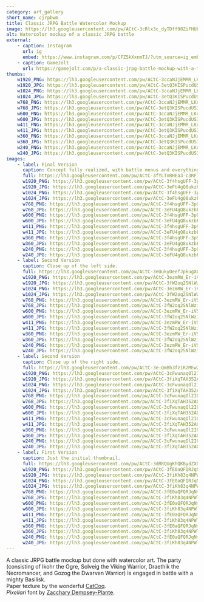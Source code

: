 ```yaml
---
category: art_gallery
short_name: cjrpbwm
title: Classic JRPG Battle Watercolor Mockup
image: https://lh3.googleusercontent.com/pw/ACtC-3cRlx3c_dyTDff98ZiFHUb3Hs0dX6PcMXjqofvTeZp7KRPTSThYI83btr6JBJjK9aqXSw9jLJiYYo-hE6oEgj7Yj6mKog5DpudbsoKaX-ETz-jat1YYwz6lHo_Co2X1AObaTif26z-9NLpubsk3Mz7S=w1200-h630-no?authuser=0
alt: Watercolor mockup of a classic JRPG battle
external:
    - caption: Instagram
      url: ig
      embed: https://www.instagram.com/p/CFZ5kXxnmTJ/?utm_source=ig_embed&amp;utm_campaign=loading
    - caption: GameJolt
      url: https://gamejolt.com/p/a-classic-jrpg-battle-mockup-with-a-twist-done-with-watercolor-art-9sjv4mpt
thumbs:
    w1920_PNG: https://lh3.googleusercontent.com/pw/ACtC-3ccaNJjEMMR_LKriDEL63BaDZalF46zlNHGCz1wgTEb22cPMwX6Zj37WNC2s4ZTBPpUBV1IYUlRBy0yztpv9x8ju2PiCDfPIXn54Woq7thmobyntuj8ODfFCphFXj5xt4qKvMaEQp0CtB3aNrNTdtFm=w355
    w1920_JPG: https://lh3.googleusercontent.com/pw/ACtC-3etQ3KISPucdUS3XA-AUnfOE3VTS0801TVb4ymJdJT4kcRlwHJHBCejMO5_kPH1k4VwEYSMlEc0qS0Y31WnuicBiharKbDNNYrryywIZmxNVm-nQ-r1t_bqsEO0sNVh5pgT1IzTsScPBMmcnJRKrgUz=w355
    w1024_PNG: https://lh3.googleusercontent.com/pw/ACtC-3ccaNJjEMMR_LKriDEL63BaDZalF46zlNHGCz1wgTEb22cPMwX6Zj37WNC2s4ZTBPpUBV1IYUlRBy0yztpv9x8ju2PiCDfPIXn54Woq7thmobyntuj8ODfFCphFXj5xt4qKvMaEQp0CtB3aNrNTdtFm=w284
    w1024_JPG: https://lh3.googleusercontent.com/pw/ACtC-3etQ3KISPucdUS3XA-AUnfOE3VTS0801TVb4ymJdJT4kcRlwHJHBCejMO5_kPH1k4VwEYSMlEc0qS0Y31WnuicBiharKbDNNYrryywIZmxNVm-nQ-r1t_bqsEO0sNVh5pgT1IzTsScPBMmcnJRKrgUz=w284
    w768_PNG: https://lh3.googleusercontent.com/pw/ACtC-3ccaNJjEMMR_LKriDEL63BaDZalF46zlNHGCz1wgTEb22cPMwX6Zj37WNC2s4ZTBPpUBV1IYUlRBy0yztpv9x8ju2PiCDfPIXn54Woq7thmobyntuj8ODfFCphFXj5xt4qKvMaEQp0CtB3aNrNTdtFm=w213
    w768_JPG: https://lh3.googleusercontent.com/pw/ACtC-3etQ3KISPucdUS3XA-AUnfOE3VTS0801TVb4ymJdJT4kcRlwHJHBCejMO5_kPH1k4VwEYSMlEc0qS0Y31WnuicBiharKbDNNYrryywIZmxNVm-nQ-r1t_bqsEO0sNVh5pgT1IzTsScPBMmcnJRKrgUz=w213
    w600_PNG: https://lh3.googleusercontent.com/pw/ACtC-3ccaNJjEMMR_LKriDEL63BaDZalF46zlNHGCz1wgTEb22cPMwX6Zj37WNC2s4ZTBPpUBV1IYUlRBy0yztpv9x8ju2PiCDfPIXn54Woq7thmobyntuj8ODfFCphFXj5xt4qKvMaEQp0CtB3aNrNTdtFm=w166
    w600_JPG: https://lh3.googleusercontent.com/pw/ACtC-3etQ3KISPucdUS3XA-AUnfOE3VTS0801TVb4ymJdJT4kcRlwHJHBCejMO5_kPH1k4VwEYSMlEc0qS0Y31WnuicBiharKbDNNYrryywIZmxNVm-nQ-r1t_bqsEO0sNVh5pgT1IzTsScPBMmcnJRKrgUz=w166
    w411_PNG: https://lh3.googleusercontent.com/pw/ACtC-3ccaNJjEMMR_LKriDEL63BaDZalF46zlNHGCz1wgTEb22cPMwX6Zj37WNC2s4ZTBPpUBV1IYUlRBy0yztpv9x8ju2PiCDfPIXn54Woq7thmobyntuj8ODfFCphFXj5xt4qKvMaEQp0CtB3aNrNTdtFm=w114
    w411_JPG: https://lh3.googleusercontent.com/pw/ACtC-3etQ3KISPucdUS3XA-AUnfOE3VTS0801TVb4ymJdJT4kcRlwHJHBCejMO5_kPH1k4VwEYSMlEc0qS0Y31WnuicBiharKbDNNYrryywIZmxNVm-nQ-r1t_bqsEO0sNVh5pgT1IzTsScPBMmcnJRKrgUz=w114
    w360_PNG: https://lh3.googleusercontent.com/pw/ACtC-3ccaNJjEMMR_LKriDEL63BaDZalF46zlNHGCz1wgTEb22cPMwX6Zj37WNC2s4ZTBPpUBV1IYUlRBy0yztpv9x8ju2PiCDfPIXn54Woq7thmobyntuj8ODfFCphFXj5xt4qKvMaEQp0CtB3aNrNTdtFm=w100
    w360_JPG: https://lh3.googleusercontent.com/pw/ACtC-3etQ3KISPucdUS3XA-AUnfOE3VTS0801TVb4ymJdJT4kcRlwHJHBCejMO5_kPH1k4VwEYSMlEc0qS0Y31WnuicBiharKbDNNYrryywIZmxNVm-nQ-r1t_bqsEO0sNVh5pgT1IzTsScPBMmcnJRKrgUz=w100
    w240_PNG: https://lh3.googleusercontent.com/pw/ACtC-3ccaNJjEMMR_LKriDEL63BaDZalF46zlNHGCz1wgTEb22cPMwX6Zj37WNC2s4ZTBPpUBV1IYUlRBy0yztpv9x8ju2PiCDfPIXn54Woq7thmobyntuj8ODfFCphFXj5xt4qKvMaEQp0CtB3aNrNTdtFm=w66
    w240_JPG: https://lh3.googleusercontent.com/pw/ACtC-3etQ3KISPucdUS3XA-AUnfOE3VTS0801TVb4ymJdJT4kcRlwHJHBCejMO5_kPH1k4VwEYSMlEc0qS0Y31WnuicBiharKbDNNYrryywIZmxNVm-nQ-r1t_bqsEO0sNVh5pgT1IzTsScPBMmcnJRKrgUz=w66
images:
    - label: Final Version
      caption: Concept fully realized, with battle menus and everything.
      full: https://lh3.googleusercontent.com/pw/ACtC-3fYLTnRHEa3-c3RF1CqCE58DSsFPgOvkrJGs8EgX3NjyEcS483Q2G2WT4nntBw1hSkD8cEFn-1TVutdsT4PqBDcuv0fzWzfdbAFecGSAtTrZoLNouceFHNg9a7ezcZphe8Tk-ORAK15W3Zc6CHbNGlg=w1080
      w1920_PNG: https://lh3.googleusercontent.com/pw/ACtC-3f4hsgUFF-3p9JzGvuM1uREsWSJGk01R2ZwYHKRByqIsGsxha0XiaW-n6wmug9aMz-ITsA5-LSE8Fv6KVvFgLlzE8NnMIwg7FnfbZMY8JqdwktGycoRAfQ5F_xfmjhsIPbxIdtbf38C8crk4RGDHqJE=w850
      w1920_JPG: https://lh3.googleusercontent.com/pw/ACtC-3eFU4gQ8ukzbF8vSIWn-S9dNkcm3qIbS8c6ycN_mFPXs42Svb3iihzdaiuQwsrCc-TIZPKKfz9z26gxgkgIKoRUFsHFjGQkDAPnQeOv_B2GSLlhkGstYzjUyWiXpu1QxFG0OrMMZdiylscAJcsFJN1o=w850
      w1024_PNG: https://lh3.googleusercontent.com/pw/ACtC-3f4hsgUFF-3p9JzGvuM1uREsWSJGk01R2ZwYHKRByqIsGsxha0XiaW-n6wmug9aMz-ITsA5-LSE8Fv6KVvFgLlzE8NnMIwg7FnfbZMY8JqdwktGycoRAfQ5F_xfmjhsIPbxIdtbf38C8crk4RGDHqJE=w711
      w1024_JPG: https://lh3.googleusercontent.com/pw/ACtC-3eFU4gQ8ukzbF8vSIWn-S9dNkcm3qIbS8c6ycN_mFPXs42Svb3iihzdaiuQwsrCc-TIZPKKfz9z26gxgkgIKoRUFsHFjGQkDAPnQeOv_B2GSLlhkGstYzjUyWiXpu1QxFG0OrMMZdiylscAJcsFJN1o=w711
      w768_PNG: https://lh3.googleusercontent.com/pw/ACtC-3f4hsgUFF-3p9JzGvuM1uREsWSJGk01R2ZwYHKRByqIsGsxha0XiaW-n6wmug9aMz-ITsA5-LSE8Fv6KVvFgLlzE8NnMIwg7FnfbZMY8JqdwktGycoRAfQ5F_xfmjhsIPbxIdtbf38C8crk4RGDHqJE=w533
      w768_JPG: https://lh3.googleusercontent.com/pw/ACtC-3eFU4gQ8ukzbF8vSIWn-S9dNkcm3qIbS8c6ycN_mFPXs42Svb3iihzdaiuQwsrCc-TIZPKKfz9z26gxgkgIKoRUFsHFjGQkDAPnQeOv_B2GSLlhkGstYzjUyWiXpu1QxFG0OrMMZdiylscAJcsFJN1o=w533
      w600_PNG: https://lh3.googleusercontent.com/pw/ACtC-3f4hsgUFF-3p9JzGvuM1uREsWSJGk01R2ZwYHKRByqIsGsxha0XiaW-n6wmug9aMz-ITsA5-LSE8Fv6KVvFgLlzE8NnMIwg7FnfbZMY8JqdwktGycoRAfQ5F_xfmjhsIPbxIdtbf38C8crk4RGDHqJE=w416
      w600_JPG: https://lh3.googleusercontent.com/pw/ACtC-3eFU4gQ8ukzbF8vSIWn-S9dNkcm3qIbS8c6ycN_mFPXs42Svb3iihzdaiuQwsrCc-TIZPKKfz9z26gxgkgIKoRUFsHFjGQkDAPnQeOv_B2GSLlhkGstYzjUyWiXpu1QxFG0OrMMZdiylscAJcsFJN1o=w416
      w411_PNG: https://lh3.googleusercontent.com/pw/ACtC-3f4hsgUFF-3p9JzGvuM1uREsWSJGk01R2ZwYHKRByqIsGsxha0XiaW-n6wmug9aMz-ITsA5-LSE8Fv6KVvFgLlzE8NnMIwg7FnfbZMY8JqdwktGycoRAfQ5F_xfmjhsIPbxIdtbf38C8crk4RGDHqJE=w285
      w411_JPG: https://lh3.googleusercontent.com/pw/ACtC-3eFU4gQ8ukzbF8vSIWn-S9dNkcm3qIbS8c6ycN_mFPXs42Svb3iihzdaiuQwsrCc-TIZPKKfz9z26gxgkgIKoRUFsHFjGQkDAPnQeOv_B2GSLlhkGstYzjUyWiXpu1QxFG0OrMMZdiylscAJcsFJN1o=w285
      w360_PNG: https://lh3.googleusercontent.com/pw/ACtC-3f4hsgUFF-3p9JzGvuM1uREsWSJGk01R2ZwYHKRByqIsGsxha0XiaW-n6wmug9aMz-ITsA5-LSE8Fv6KVvFgLlzE8NnMIwg7FnfbZMY8JqdwktGycoRAfQ5F_xfmjhsIPbxIdtbf38C8crk4RGDHqJE=w250
      w360_JPG: https://lh3.googleusercontent.com/pw/ACtC-3eFU4gQ8ukzbF8vSIWn-S9dNkcm3qIbS8c6ycN_mFPXs42Svb3iihzdaiuQwsrCc-TIZPKKfz9z26gxgkgIKoRUFsHFjGQkDAPnQeOv_B2GSLlhkGstYzjUyWiXpu1QxFG0OrMMZdiylscAJcsFJN1o=w250
      w240_PNG: https://lh3.googleusercontent.com/pw/ACtC-3f4hsgUFF-3p9JzGvuM1uREsWSJGk01R2ZwYHKRByqIsGsxha0XiaW-n6wmug9aMz-ITsA5-LSE8Fv6KVvFgLlzE8NnMIwg7FnfbZMY8JqdwktGycoRAfQ5F_xfmjhsIPbxIdtbf38C8crk4RGDHqJE=w166
      w240_JPG: https://lh3.googleusercontent.com/pw/ACtC-3eFU4gQ8ukzbF8vSIWn-S9dNkcm3qIbS8c6ycN_mFPXs42Svb3iihzdaiuQwsrCc-TIZPKKfz9z26gxgkgIKoRUFsHFjGQkDAPnQeOv_B2GSLlhkGstYzjUyWiXpu1QxFG0OrMMZdiylscAJcsFJN1o=w166
    - label: Second Version
      caption: Close up of the left side.
      full: https://lh3.googleusercontent.com/pw/ACtC-3eUukyOeefJpkugXC06LD8rK9gEjUn2BY40dT95HsYwFamT9Dp4VDfWBNUCe6anZv3aNPJgAjI6Fj78UcmDaTOhQgnjW4BUKmYmVIeRecvfEHsrcSzk_U6ooTCag8vm5NcqsWe3yetSJ-wXjgeyTNlP=w1080
      w1920_PNG: https://lh3.googleusercontent.com/pw/ACtC-3ezmRW_Er-iVSGWs7ConXUrllOBa_VcU3Nl_Pt95MI98NbafhIiFnK2s47l3vJHJ1lbrH5zzSsbN8wDhaGXCS8xrg3XNjMn235Zd-1F6XamOS2kpe-ZzLLAHQ1ZVZQtB3qCfGIS4OxVPWkBpOOzpbMb=w850
      w1920_JPG: https://lh3.googleusercontent.com/pw/ACtC-3fW2oq2SNlWzibMXPUIh4Pbqrk9Lnsn9RvYiQUwm8voEELFyM7sbNY0K5gtqua1GoEqNVwgM_moidfF7q3lqXSwcG58cyrNZylVNQWm3RHepNGHkOKPcWg8MeVp_rt8ZjyhcMqQBjBnDPvMaf_dyaWK=w850
      w1024_PNG: https://lh3.googleusercontent.com/pw/ACtC-3ezmRW_Er-iVSGWs7ConXUrllOBa_VcU3Nl_Pt95MI98NbafhIiFnK2s47l3vJHJ1lbrH5zzSsbN8wDhaGXCS8xrg3XNjMn235Zd-1F6XamOS2kpe-ZzLLAHQ1ZVZQtB3qCfGIS4OxVPWkBpOOzpbMb=w711
      w1024_JPG: https://lh3.googleusercontent.com/pw/ACtC-3fW2oq2SNlWzibMXPUIh4Pbqrk9Lnsn9RvYiQUwm8voEELFyM7sbNY0K5gtqua1GoEqNVwgM_moidfF7q3lqXSwcG58cyrNZylVNQWm3RHepNGHkOKPcWg8MeVp_rt8ZjyhcMqQBjBnDPvMaf_dyaWK=w711
      w768_PNG: https://lh3.googleusercontent.com/pw/ACtC-3ezmRW_Er-iVSGWs7ConXUrllOBa_VcU3Nl_Pt95MI98NbafhIiFnK2s47l3vJHJ1lbrH5zzSsbN8wDhaGXCS8xrg3XNjMn235Zd-1F6XamOS2kpe-ZzLLAHQ1ZVZQtB3qCfGIS4OxVPWkBpOOzpbMb=w533
      w768_JPG: https://lh3.googleusercontent.com/pw/ACtC-3fW2oq2SNlWzibMXPUIh4Pbqrk9Lnsn9RvYiQUwm8voEELFyM7sbNY0K5gtqua1GoEqNVwgM_moidfF7q3lqXSwcG58cyrNZylVNQWm3RHepNGHkOKPcWg8MeVp_rt8ZjyhcMqQBjBnDPvMaf_dyaWK=w533
      w600_PNG: https://lh3.googleusercontent.com/pw/ACtC-3ezmRW_Er-iVSGWs7ConXUrllOBa_VcU3Nl_Pt95MI98NbafhIiFnK2s47l3vJHJ1lbrH5zzSsbN8wDhaGXCS8xrg3XNjMn235Zd-1F6XamOS2kpe-ZzLLAHQ1ZVZQtB3qCfGIS4OxVPWkBpOOzpbMb=w416
      w600_JPG: https://lh3.googleusercontent.com/pw/ACtC-3fW2oq2SNlWzibMXPUIh4Pbqrk9Lnsn9RvYiQUwm8voEELFyM7sbNY0K5gtqua1GoEqNVwgM_moidfF7q3lqXSwcG58cyrNZylVNQWm3RHepNGHkOKPcWg8MeVp_rt8ZjyhcMqQBjBnDPvMaf_dyaWK=w416
      w411_PNG: https://lh3.googleusercontent.com/pw/ACtC-3ezmRW_Er-iVSGWs7ConXUrllOBa_VcU3Nl_Pt95MI98NbafhIiFnK2s47l3vJHJ1lbrH5zzSsbN8wDhaGXCS8xrg3XNjMn235Zd-1F6XamOS2kpe-ZzLLAHQ1ZVZQtB3qCfGIS4OxVPWkBpOOzpbMb=w285
      w411_JPG: https://lh3.googleusercontent.com/pw/ACtC-3fW2oq2SNlWzibMXPUIh4Pbqrk9Lnsn9RvYiQUwm8voEELFyM7sbNY0K5gtqua1GoEqNVwgM_moidfF7q3lqXSwcG58cyrNZylVNQWm3RHepNGHkOKPcWg8MeVp_rt8ZjyhcMqQBjBnDPvMaf_dyaWK=w285
      w360_PNG: https://lh3.googleusercontent.com/pw/ACtC-3ezmRW_Er-iVSGWs7ConXUrllOBa_VcU3Nl_Pt95MI98NbafhIiFnK2s47l3vJHJ1lbrH5zzSsbN8wDhaGXCS8xrg3XNjMn235Zd-1F6XamOS2kpe-ZzLLAHQ1ZVZQtB3qCfGIS4OxVPWkBpOOzpbMb=w250
      w360_JPG: https://lh3.googleusercontent.com/pw/ACtC-3fW2oq2SNlWzibMXPUIh4Pbqrk9Lnsn9RvYiQUwm8voEELFyM7sbNY0K5gtqua1GoEqNVwgM_moidfF7q3lqXSwcG58cyrNZylVNQWm3RHepNGHkOKPcWg8MeVp_rt8ZjyhcMqQBjBnDPvMaf_dyaWK=w250
      w240_PNG: https://lh3.googleusercontent.com/pw/ACtC-3ezmRW_Er-iVSGWs7ConXUrllOBa_VcU3Nl_Pt95MI98NbafhIiFnK2s47l3vJHJ1lbrH5zzSsbN8wDhaGXCS8xrg3XNjMn235Zd-1F6XamOS2kpe-ZzLLAHQ1ZVZQtB3qCfGIS4OxVPWkBpOOzpbMb=w166
      w240_JPG: https://lh3.googleusercontent.com/pw/ACtC-3fW2oq2SNlWzibMXPUIh4Pbqrk9Lnsn9RvYiQUwm8voEELFyM7sbNY0K5gtqua1GoEqNVwgM_moidfF7q3lqXSwcG58cyrNZylVNQWm3RHepNGHkOKPcWg8MeVp_rt8ZjyhcMqQBjBnDPvMaf_dyaWK=w166
    - label: Second Version
      caption: Close up of the right side.
      full: https://lh3.googleusercontent.com/pw/ACtC-3e-QmBh3fz1R2MEw2tpSQxeI8r1y5sgN7RitOd0mnjngAxOefG1JWcghAR4s8lGBCryo0KABkKTnjybDohXMVHLZ_HRz71jdBxYoG8xzTjuasU2fmGLKegdP3xyIBsNn8s9UnYo4VCkYBp_DnUVT5bc=w1080
      w1920_PNG: https://lh3.googleusercontent.com/pw/ACtC-3cFwunaqOl2IO5JrJtqfzZBwZ-Rqmejgo7A6Fl_icttrBK5K0eTDnpqscR0uiVP0AaC8OsKZez627MU_OTI4OiCoWAMx_YInNOmAuQ86P_VrruJP5Uh2ARko-lpQfDmw1VSqkCkvExRqjRZYIwDBLUK=w850
      w1920_JPG: https://lh3.googleusercontent.com/pw/ACtC-3fiXqTAH352AGB8TWTLNgLB0kuDfcC5Bz7RjE3qaZnGNRj0hRGUyHTkvme8rDq2YN0vnMusD-4-l5lfr3p6pHna_vwMwx-dDtgGFDPbLmUbaKJg_0awgV1ruQG7fm3cSCbVp4XO_VPFXfJBCMlLvUG2=w850
      w1024_PNG: https://lh3.googleusercontent.com/pw/ACtC-3cFwunaqOl2IO5JrJtqfzZBwZ-Rqmejgo7A6Fl_icttrBK5K0eTDnpqscR0uiVP0AaC8OsKZez627MU_OTI4OiCoWAMx_YInNOmAuQ86P_VrruJP5Uh2ARko-lpQfDmw1VSqkCkvExRqjRZYIwDBLUK=w711
      w1024_JPG: https://lh3.googleusercontent.com/pw/ACtC-3fiXqTAH352AGB8TWTLNgLB0kuDfcC5Bz7RjE3qaZnGNRj0hRGUyHTkvme8rDq2YN0vnMusD-4-l5lfr3p6pHna_vwMwx-dDtgGFDPbLmUbaKJg_0awgV1ruQG7fm3cSCbVp4XO_VPFXfJBCMlLvUG2=w711
      w768_PNG: https://lh3.googleusercontent.com/pw/ACtC-3cFwunaqOl2IO5JrJtqfzZBwZ-Rqmejgo7A6Fl_icttrBK5K0eTDnpqscR0uiVP0AaC8OsKZez627MU_OTI4OiCoWAMx_YInNOmAuQ86P_VrruJP5Uh2ARko-lpQfDmw1VSqkCkvExRqjRZYIwDBLUK=w533
      w768_JPG: https://lh3.googleusercontent.com/pw/ACtC-3fiXqTAH352AGB8TWTLNgLB0kuDfcC5Bz7RjE3qaZnGNRj0hRGUyHTkvme8rDq2YN0vnMusD-4-l5lfr3p6pHna_vwMwx-dDtgGFDPbLmUbaKJg_0awgV1ruQG7fm3cSCbVp4XO_VPFXfJBCMlLvUG2=w533
      w600_PNG: https://lh3.googleusercontent.com/pw/ACtC-3cFwunaqOl2IO5JrJtqfzZBwZ-Rqmejgo7A6Fl_icttrBK5K0eTDnpqscR0uiVP0AaC8OsKZez627MU_OTI4OiCoWAMx_YInNOmAuQ86P_VrruJP5Uh2ARko-lpQfDmw1VSqkCkvExRqjRZYIwDBLUK=w416
      w600_JPG: https://lh3.googleusercontent.com/pw/ACtC-3fiXqTAH352AGB8TWTLNgLB0kuDfcC5Bz7RjE3qaZnGNRj0hRGUyHTkvme8rDq2YN0vnMusD-4-l5lfr3p6pHna_vwMwx-dDtgGFDPbLmUbaKJg_0awgV1ruQG7fm3cSCbVp4XO_VPFXfJBCMlLvUG2=w416
      w411_PNG: https://lh3.googleusercontent.com/pw/ACtC-3cFwunaqOl2IO5JrJtqfzZBwZ-Rqmejgo7A6Fl_icttrBK5K0eTDnpqscR0uiVP0AaC8OsKZez627MU_OTI4OiCoWAMx_YInNOmAuQ86P_VrruJP5Uh2ARko-lpQfDmw1VSqkCkvExRqjRZYIwDBLUK=w285
      w411_JPG: https://lh3.googleusercontent.com/pw/ACtC-3fiXqTAH352AGB8TWTLNgLB0kuDfcC5Bz7RjE3qaZnGNRj0hRGUyHTkvme8rDq2YN0vnMusD-4-l5lfr3p6pHna_vwMwx-dDtgGFDPbLmUbaKJg_0awgV1ruQG7fm3cSCbVp4XO_VPFXfJBCMlLvUG2=w285
      w360_PNG: https://lh3.googleusercontent.com/pw/ACtC-3cFwunaqOl2IO5JrJtqfzZBwZ-Rqmejgo7A6Fl_icttrBK5K0eTDnpqscR0uiVP0AaC8OsKZez627MU_OTI4OiCoWAMx_YInNOmAuQ86P_VrruJP5Uh2ARko-lpQfDmw1VSqkCkvExRqjRZYIwDBLUK=w250
      w360_JPG: https://lh3.googleusercontent.com/pw/ACtC-3fiXqTAH352AGB8TWTLNgLB0kuDfcC5Bz7RjE3qaZnGNRj0hRGUyHTkvme8rDq2YN0vnMusD-4-l5lfr3p6pHna_vwMwx-dDtgGFDPbLmUbaKJg_0awgV1ruQG7fm3cSCbVp4XO_VPFXfJBCMlLvUG2=w250
      w240_PNG: https://lh3.googleusercontent.com/pw/ACtC-3cFwunaqOl2IO5JrJtqfzZBwZ-Rqmejgo7A6Fl_icttrBK5K0eTDnpqscR0uiVP0AaC8OsKZez627MU_OTI4OiCoWAMx_YInNOmAuQ86P_VrruJP5Uh2ARko-lpQfDmw1VSqkCkvExRqjRZYIwDBLUK=w166
      w240_JPG: https://lh3.googleusercontent.com/pw/ACtC-3fiXqTAH352AGB8TWTLNgLB0kuDfcC5Bz7RjE3qaZnGNRj0hRGUyHTkvme8rDq2YN0vnMusD-4-l5lfr3p6pHna_vwMwx-dDtgGFDPbLmUbaKJg_0awgV1ruQG7fm3cSCbVp4XO_VPFXfJBCMlLvUG2=w166
    - label: First Version
      caption: Just the initial thumbnail.
      full: https://lh3.googleusercontent.com/pw/ACtC-3dRRQUgKhQKBydZXDiYBQRLKskKSBFcgB3qtF-SRb1V7tG9iR550b0I01P6TFL6BIz53zUc5CcD9zfEL8Z1vf4b5PABNFl3JEy3qeg_o4_-mom0REwubMX20R-6FjJgPDgq4mL9rz3zNuNh9_SAMczD=w1080
      w1920_PNG: https://lh3.googleusercontent.com/pw/ACtC-3fE0aQFQRJqNm4L5U3Aw6NAxqgG7L3IsyTpWcXr7HxYXzxfjcH9jO79NcWPyyuhEPm9LP3h5wSRaY6QNQqv42levMF9KaDZtfZ9FgeL5Q-mvblnZeCOOz-Z3hlihlP-SuqulBL556mOBe8gHJp0ZtvW=w850
      w1920_JPG: https://lh3.googleusercontent.com/pw/ACtC-3fiKh83q4NPWlLKwELIqNLvCAAtZ2tcO7IVf_bl7o-W0lMg_KziipDozOlYmT1ZApHqS90HBXD4C2Cs2NDRUAuMNX0kN6pH7eVZ1U8j-e7MIz7rOI2jJAs2ih6bGjlBthqppqmvreWm2pgEX53xpYgc=w850
      w1024_PNG: https://lh3.googleusercontent.com/pw/ACtC-3fE0aQFQRJqNm4L5U3Aw6NAxqgG7L3IsyTpWcXr7HxYXzxfjcH9jO79NcWPyyuhEPm9LP3h5wSRaY6QNQqv42levMF9KaDZtfZ9FgeL5Q-mvblnZeCOOz-Z3hlihlP-SuqulBL556mOBe8gHJp0ZtvW=w711
      w1024_JPG: https://lh3.googleusercontent.com/pw/ACtC-3fiKh83q4NPWlLKwELIqNLvCAAtZ2tcO7IVf_bl7o-W0lMg_KziipDozOlYmT1ZApHqS90HBXD4C2Cs2NDRUAuMNX0kN6pH7eVZ1U8j-e7MIz7rOI2jJAs2ih6bGjlBthqppqmvreWm2pgEX53xpYgc=w711
      w768_PNG: https://lh3.googleusercontent.com/pw/ACtC-3fE0aQFQRJqNm4L5U3Aw6NAxqgG7L3IsyTpWcXr7HxYXzxfjcH9jO79NcWPyyuhEPm9LP3h5wSRaY6QNQqv42levMF9KaDZtfZ9FgeL5Q-mvblnZeCOOz-Z3hlihlP-SuqulBL556mOBe8gHJp0ZtvW=w533
      w768_JPG: https://lh3.googleusercontent.com/pw/ACtC-3fiKh83q4NPWlLKwELIqNLvCAAtZ2tcO7IVf_bl7o-W0lMg_KziipDozOlYmT1ZApHqS90HBXD4C2Cs2NDRUAuMNX0kN6pH7eVZ1U8j-e7MIz7rOI2jJAs2ih6bGjlBthqppqmvreWm2pgEX53xpYgc=w533
      w600_PNG: https://lh3.googleusercontent.com/pw/ACtC-3fE0aQFQRJqNm4L5U3Aw6NAxqgG7L3IsyTpWcXr7HxYXzxfjcH9jO79NcWPyyuhEPm9LP3h5wSRaY6QNQqv42levMF9KaDZtfZ9FgeL5Q-mvblnZeCOOz-Z3hlihlP-SuqulBL556mOBe8gHJp0ZtvW=w416
      w600_JPG: https://lh3.googleusercontent.com/pw/ACtC-3fiKh83q4NPWlLKwELIqNLvCAAtZ2tcO7IVf_bl7o-W0lMg_KziipDozOlYmT1ZApHqS90HBXD4C2Cs2NDRUAuMNX0kN6pH7eVZ1U8j-e7MIz7rOI2jJAs2ih6bGjlBthqppqmvreWm2pgEX53xpYgc=w416
      w411_PNG: https://lh3.googleusercontent.com/pw/ACtC-3fE0aQFQRJqNm4L5U3Aw6NAxqgG7L3IsyTpWcXr7HxYXzxfjcH9jO79NcWPyyuhEPm9LP3h5wSRaY6QNQqv42levMF9KaDZtfZ9FgeL5Q-mvblnZeCOOz-Z3hlihlP-SuqulBL556mOBe8gHJp0ZtvW=w285
      w411_JPG: https://lh3.googleusercontent.com/pw/ACtC-3fiKh83q4NPWlLKwELIqNLvCAAtZ2tcO7IVf_bl7o-W0lMg_KziipDozOlYmT1ZApHqS90HBXD4C2Cs2NDRUAuMNX0kN6pH7eVZ1U8j-e7MIz7rOI2jJAs2ih6bGjlBthqppqmvreWm2pgEX53xpYgc=w285
      w360_PNG: https://lh3.googleusercontent.com/pw/ACtC-3fE0aQFQRJqNm4L5U3Aw6NAxqgG7L3IsyTpWcXr7HxYXzxfjcH9jO79NcWPyyuhEPm9LP3h5wSRaY6QNQqv42levMF9KaDZtfZ9FgeL5Q-mvblnZeCOOz-Z3hlihlP-SuqulBL556mOBe8gHJp0ZtvW=w250
      w360_JPG: https://lh3.googleusercontent.com/pw/ACtC-3fiKh83q4NPWlLKwELIqNLvCAAtZ2tcO7IVf_bl7o-W0lMg_KziipDozOlYmT1ZApHqS90HBXD4C2Cs2NDRUAuMNX0kN6pH7eVZ1U8j-e7MIz7rOI2jJAs2ih6bGjlBthqppqmvreWm2pgEX53xpYgc=w250
      w240_PNG: https://lh3.googleusercontent.com/pw/ACtC-3fE0aQFQRJqNm4L5U3Aw6NAxqgG7L3IsyTpWcXr7HxYXzxfjcH9jO79NcWPyyuhEPm9LP3h5wSRaY6QNQqv42levMF9KaDZtfZ9FgeL5Q-mvblnZeCOOz-Z3hlihlP-SuqulBL556mOBe8gHJp0ZtvW=w166
      w240_JPG: https://lh3.googleusercontent.com/pw/ACtC-3fiKh83q4NPWlLKwELIqNLvCAAtZ2tcO7IVf_bl7o-W0lMg_KziipDozOlYmT1ZApHqS90HBXD4C2Cs2NDRUAuMNX0kN6pH7eVZ1U8j-e7MIz7rOI2jJAs2ih6bGjlBthqppqmvreWm2pgEX53xpYgc=w166
---
```


A classic JRPG battle mockup but done with watercolor art. The party (consisting of Ikohr the Ogre, Solveig the Viking Warrior, Draethik the Necromancer, and Gozog the Dwarven Warrior) is engaged in battle with a mighty Basilisk.  
Paper texture by the wonderful [CatCoq](https://www.instagram.com/catcoq/).  
*Pixellari* font by [Zacchary Dempsey-Plante](https://ztdp.ca/).  
